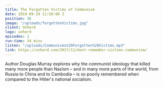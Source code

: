 ```yaml
---
title: The Forgotten Victims of Communism
date: 2019-09-29 11:50:00 Z
position: 36
image: "/uploads/forgottenVictims.jpg"
client: Unherd
logo: unherd
episodes: 1
run-time: 34 mins
listen: "/uploads/Communisms%20Forgotten%20Victims.mp3"
link: https://unherd.com/2017/11/dont-remember-victims-communism/
---
```


Author Douglas Murray explores why the communist ideology that killed many more people than Nazism – and in many more parts of the world, from Russia to China and to Cambodia – is so poorly remembered when compared to the Hitler's national socialism.